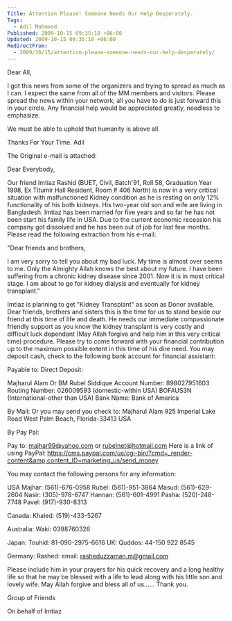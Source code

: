 ```yaml
---
Title: Attention Please! Someone Needs Our Help Desperately.
Tags:
  - Adil Mahmood
Published: 2009-10-15 09:35:10 +06:00
Updated: 2009-10-15 09:35:10 +06:00
RedirectFrom:
  - 2009/10/15/attention-please-someone-needs-our-help-desperately/
---
```


Dear All,

I got this news from some of the organizers  and trying to spread as much as I can.  I expect the same from all of the MM members and visitors.  Please spread the news within your network;  all you have to do is just forward this in your circle.  Any financial help would be appreciated greatly, needless to emphasize. 

We must be able to uphold that humanity is above all.

Thanks For Your Time.
Adil


The Original e-mail is attached:


Dear Everybody, 

Our friend Imtiaz Rashid (BUET, Civil, Batch'91, Roll 58, Graduation Year 1998, Ex Titumir Hall Resident, Room # 406 North) is now in a very critical situation with malfunctioned Kidney condition as he is resting on only 12% functionality of his both kidneys. His two-year old son and wife are living in Bangladesh. Imtiaz has been married for five years and so far he has not been start his family life in USA. Due to the current economic recession his company got dissolved and he has been out of job for last few months. Please read the following extraction from his e-mail: 

"Dear friends and brothers, 

I am very sorry to tell you about my bad luck. My time is almost over seems to me. Only the Almighty Allah knows the best about my future. I have been suffering from a chronic kidney disease since 2001. Now it is in most critical stage. I am about to go for kidney dialysis and eventually for kidney transplant." 

Imtiaz is planning to get "Kidney Transplant" as soon as Donor available. Dear friends, brothers and sisters this is the time for us to stand beside our friend at this time of life and death. He needs our immediate compassionate friendly support as you know the kidney transplant is very costly and difficult luck dependant (May Allah forgive and help him in this very critical time) procedure. Please try to come forward with your financial contribution up to the maximum possible extent in this time of his dire need. You may deposit cash, check to the following bank account for financial assistant: 

Payable to: 
Direct Deposit: 

Majharul Alam 
Or 
BM Rubel Siddique 
Account Number: 898027951603 
Routing Number: 026009593 (domestic-within USA) 
BOFAUS3N (International-other than USA) 
Bank Name: Bank of America 

By Mail: 
Or you may send you check to: 
Majharul Alam 
925 Imperial Lake Road 
West Palm Beach, Florida-33413 
USA 

By Pay Pal: 

Pay to: majhar99@yahoo.com or rubelnet@hotmail.com
Here is a link of using PayPal:
https://cms.paypal.com/us/cgi-bin/?cmd=_render-content&amp;content_ID=marketing_us/send_money

You may contact the following persons for any information: 

USA 
Majhar: (561)-676-0958 
Rubel: (561)-951-3864 
Masud: (561)-629-2604 
Nasir: (305)-978-6747 
Hannan: (561)-601-4991 
Pasha: (520)-248-7748 
Pavel: (917)-930-8313 

Canada: 
Khaled: (519)-433-5267 

Australia: 
Waki: 0398760326 

Japan: 
Touhid: 81-090-2975-6616 
UK:
Quddos: 44-150 922 8545

Germany:
Rashed: email: rasheduzzaman.m@gmail.com 


Please include him in your prayers for his quick recovery and a long healthy life so that he may be blessed with a life to lead along with his little son and lovely wife. May Allah forgive and bless all of us…… Thank you. 

Group of Friends 

On behalf of Imtiaz 

